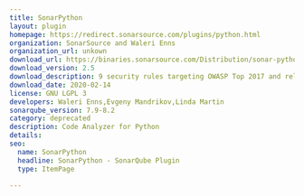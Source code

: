 ```yaml
---
title: SonarPython
layout: plugin
homepage: https://redirect.sonarsource.com/plugins/python.html
organization: SonarSource and Waleri Enns
organization_url: unkown
download_url: https://binaries.sonarsource.com/Distribution/sonar-python-plugin/sonar-python-plugin-2.5.0.5733.jar
download_version: 2.5
download_description: 9 security rules targeting OWASP Top 2017 and relying on type inference
download_date: 2020-02-14
license: GNU LGPL 3
developers: Waleri Enns,Evgeny Mandrikov,Linda Martin
sonarqube_version: 7.9-8.2
category: deprecated
description: Code Analyzer for Python
details: 
seo: 
  name: SonarPython
  headline: SonarPython - SonarQube Plugin
  type: ItemPage

---
```

